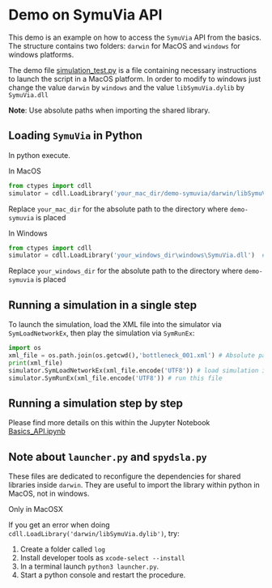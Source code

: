 # Demo on SymuVia API 

This demo is an example on how to access the `SymuVia` API from the basics. The structure contains two folders: `darwin`  for MacOS and `windows` for windows platforms.

The demo file [simulation_test.py](simulation_test.py) is a file containing necessary instructions to launch the script in a MacOS platform. In order to modify to windows just 
change the value `darwin` by `windows` and the value `libSymuVia.dylib` by `SymuVia.dll`

**Note**: Use absolute paths when importing the shared library.

## Loading `SymuVia` in Python

In python execute. 

In MacOS

```python
from ctypes import cdll 
simulator = cdll.LoadLibrary('your_mac_dir/demo-symuvia/darwin/libSymuVia.dylib')  # load simulator
```

Replace `your_mac_dir` for the absolute path to the directory where `demo-symuvia` is placed 

In Windows 

```python
from ctypes import cdll 
simulator = cdll.LoadLibrary('your_windows_dir\windows\SymuVia.dll')  # load simulator
```
Replace `your_windows_dir` for the absolute path to the directory where `demo-symuvia` is placed  

## Running a simulation in a single step 

To launch the simulation, load the XML file into the simulator via `SymLoadNetworkEx`, then play the simulation via `SymRunEx`:

```python
import os 
xml_file = os.path.join(os.getcwd(),'bottleneck_001.xml') # Absolute path of xml file 
print(xml_file)
simulator.SymLoadNetworkEx(xml_file.encode('UTF8')) # load simulation into simulator 
simulator.SymRunEx(xml_file.encode('UTF8')) # run this file 
```
## Running a simulation step by step 

Please find more details on this within the Jupyter Notebook [Basics_API.ipynb](Basics_API.ipynb)

## Note about `launcher.py` and `spydsla.py`

These files are dedicated to reconfigure the dependencies for shared libraries inside `darwin`. They are useful to import the library within python in MacOS, not in windows. 

Only in MacOSX 

If you get an error when doing `cdll.LoadLibrary('darwin/libSymuVia.dylib')`, try: 

1. Create a folder called `log` 
2. Install developer tools as `xcode-select --install`
3. In a terminal launch `python3 launcher.py`.
4. Start a python console and restart the procedure. 
